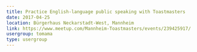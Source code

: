 ```yaml
---
title: Practice English-language public speaking with Toastmasters
date: 2017-04-25
location: Bürgerhaus Neckarstadt-West, Mannheim
link: https://www.meetup.com/Mannheim-Toastmasters/events/239425917/
usergroup: tomama
type: usergroup
---
```

